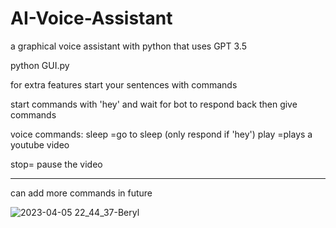 # AI-Voice-Assistant
a graphical voice assistant with python that uses GPT 3.5

python GUI.py

for extra features start your sentences with commands

start commands with 'hey' and wait for bot to respond back then give commands

voice commands:
sleep =go to sleep (only respond if 'hey')
play =plays a youtube video

stop= pause the video

--------------
can add more commands in future


![2023-04-05 22_44_37-Beryl](https://user-images.githubusercontent.com/96123439/230227361-04d52a24-7f3e-407e-a326-407d26028abf.png)
